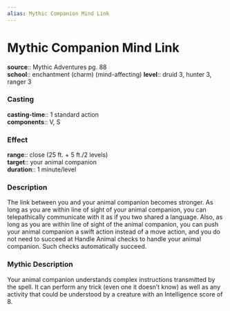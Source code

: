 ```yaml
---
alias: Mythic Companion Mind Link
---
```


# Mythic Companion Mind Link

**source**:: Mythic Adventures pg. 88  
**school**:: enchantment (charm) (mind-affecting)
**level**:: druid 3, hunter 3, ranger 3

### Casting 

**casting-time**:: 1 standard action  
**components**:: V, S

### Effect 

**range**:: close (25 ft. + 5 ft./2 levels)  
**target**:: your animal companion  
**duration**:: 1 minute/level

### Description 

The link between you and your animal companion becomes stronger. As long as you are within line of sight of your animal companion, you can telepathically communicate with it as if you two shared a language. Also, as long as you are within line of sight of the animal companion, you can push your animal companion a swift action instead of a move action, and you do not need to succeed at Handle Animal checks to handle your animal companion. Such checks automatically succeed.

### Mythic Description

Your animal companion understands complex instructions transmitted by the spell. It can perform any trick (even one it doesn’t know) as well as any activity that could be understood by a creature with an Intelligence score of 8.
